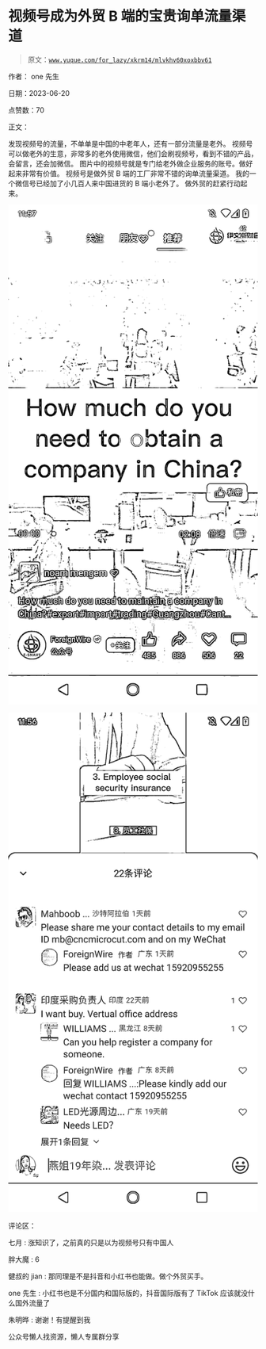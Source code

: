 # 视频号成为外贸 B 端的宝贵询单流量渠道

> 原文：[`www.yuque.com/for_lazy/xkrm14/mlvkhv60xoxbbv61`](https://www.yuque.com/for_lazy/xkrm14/mlvkhv60xoxbbv61)

作者： one 先生

日期：2023-06-20

点赞数：70

正文：

发现视频号的流量，不单单是中国的中老年人，还有一部分流量是老外。 视频号可以做老外的生意，非常多的老外使用微信，他们会刷视频号，看到不错的产品，会留言，还会加微信。 图片中的视频号就是专门给老外做企业服务的账号。做好起来非常有价值。 视频号是做外贸 B 端的工厂非常不错的询单流量渠道。 我的一个微信号已经加了小几百人来中国进货的 B 端小老外了。 做外贸的赶紧行动起来。

![](img/000cf9df94988415eb1859bc18539d0c.png)

![](img/4f4a33da06749c67c1178084d2a96320.png)

评论区：

七月 : 涨知识了，之前真的只是以为视频号只有中国人

胖大魔 : 6

健叔的 jian : 那同理是不是抖音和小红书也能做。做个外贸买手。

one 先生 : 小红书也是不分国内和国际版的，抖音国际版有了 TikTok 应该就没什么国外流量了

朱明晔 : 谢谢！有提醒到我

公众号懒人找资源，懒人专属群分享


